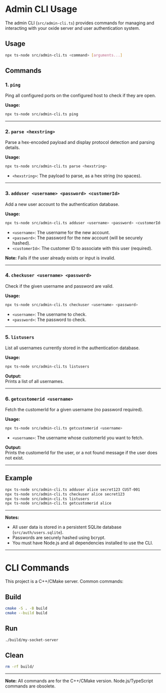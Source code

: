 # Admin CLI Usage

The admin CLI (`src/admin-cli.ts`) provides commands for managing and interacting with your oxide server and user authentication system.

## Usage

```sh
npx ts-node src/admin-cli.ts <command> [arguments...]
```

## Commands

### 1. `ping`

Ping all configured ports on the configured host to check if they are open.

**Usage:**
```sh
npx ts-node src/admin-cli.ts ping
```

---

### 2. `parse <hexstring>`

Parse a hex-encoded payload and display protocol detection and parsing details.

**Usage:**
```sh
npx ts-node src/admin-cli.ts parse <hexstring>
```
- `<hexstring>`: The payload to parse, as a hex string (no spaces).

---

### 3. `adduser <username> <password> <customerId>`

Add a new user account to the authentication database.

**Usage:**
```sh
npx ts-node src/admin-cli.ts adduser <username> <password> <customerId>
```
- `<username>`: The username for the new account.
- `<password>`: The password for the new account (will be securely hashed).
- `<customerId>`: The customer ID to associate with this user (required).

**Note:** Fails if the user already exists or input is invalid.

---

### 4. `checkuser <username> <password>`

Check if the given username and password are valid.

**Usage:**
```sh
npx ts-node src/admin-cli.ts checkuser <username> <password>
```
- `<username>`: The username to check.
- `<password>`: The password to check.

---

### 5. `listusers`

List all usernames currently stored in the authentication database.

**Usage:**
```sh
npx ts-node src/admin-cli.ts listusers
```

**Output:**  
Prints a list of all usernames.

---

### 6. `getcustomerid <username>`

Fetch the customerId for a given username (no password required).

**Usage:**
```sh
npx ts-node src/admin-cli.ts getcustomerid <username>
```
- `<username>`: The username whose customerId you want to fetch.

**Output:**  
Prints the customerId for the user, or a not found message if the user does not exist.

---

## Example

```sh
npx ts-node src/admin-cli.ts adduser alice secret123 CUST-001
npx ts-node src/admin-cli.ts checkuser alice secret123
npx ts-node src/admin-cli.ts listusers
npx ts-node src/admin-cli.ts getcustomerid alice
```

---

**Notes:**
- All user data is stored in a persistent SQLite database (`src/auth/users.sqlite`).
- Passwords are securely hashed using bcrypt.
- You must have Node.js and all dependencies installed to use the CLI.

---

# CLI Commands

This project is a C++/CMake server. Common commands:

## Build

```sh
cmake -S . -B build
cmake --build build
```

## Run

```sh
./build/my-socket-server
```

## Clean

```sh
rm -rf build/
```

---

**Note:** All commands are for the C++/CMake version. Node.js/TypeScript commands are obsolete.
